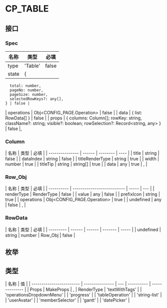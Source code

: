 # CP_TABLE

## 接口

### Spec

| 名称  | 类型    | 必填  |
| ----- | ------- | ----- |
| type  | 'Table' | false |
| state | {       |

      total: number,
      pageNo: number,
      pageSize: number,
      selectedRowKeys?: any[],
    } | false |

| operations | Obj<CONFIG_PAGE.Operation> | false |
| data | { list: RowData[] } | false |
| props | {
columns: Column[];
rowKey: string,
className?: string;
visible?: boolean;
rowSelection?: Record<string, any>
} | false |,

### Column

| 名称            | 类型   | 必填     |
| --------------- | ------ | -------- | ---- |
| title           | string | false    |
| dataIndex       | string | false    |
| titleRenderType | string | true     |
| width           | number | true     |
| titleTip        | string | string[] | true |
| data            | any    | true     | ,    |

### Row_Obj

| 名称       | 类型                       | 必填  |
| ---------- | -------------------------- | ----- | --- |
| renderType | RenderType                 | false |
| value      | any                        | false |
| prefixIcon | string                     | true  |
| operations | Obj<CONFIG_PAGE.Operation> | true  |
| undefined  | any                        | false | ,   |

### RowData

| 名称      | 类型   | 必填   |
| --------- | ------ | ------ | ------- | ----- |
| undefined | string | number | Row_Obj | false |

## 枚举

## 类型

| 名称                     | 值              |
| ------------------------ | --------------- | --- | ---------- | -------------- |
| Props                    | MakeProps<Spec> | ,   | RenderType | 'textWithTags' |
| 'operationsDropdownMenu' |
| 'progress'               |
| 'tableOperation'         |
| 'string-list'            |
| 'userAvatar'             |
| 'memberSelector'         |
| 'gantt'                  |
| 'datePicker'             |
